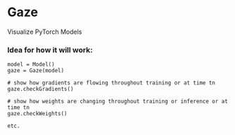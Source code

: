 # Gaze
Visualize PyTorch Models

### Idea for how it will work:
```
model = Model()
gaze = Gaze(model)

# show how gradients are flowing throughout training or at time tn
gaze.checkGradients()

# show how weights are changing throughout training or inference or at time tn
gaze.checkWeights()

etc.

```

